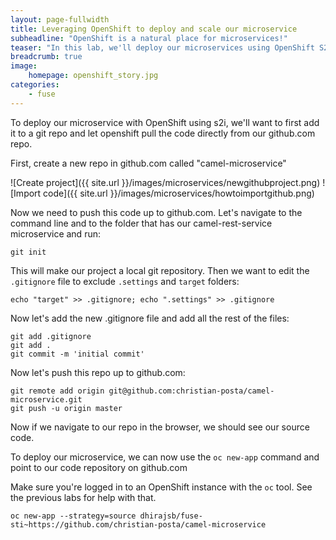 ```yaml
---
layout: page-fullwidth
title: Leveraging OpenShift to deploy and scale our microservice
subheadline: "OpenShift is a natural place for microservices!"
teaser: "In this lab, we'll deploy our microservices using OpenShift S2i builders"
breadcrumb: true
image:
    homepage: openshift_story.jpg
categories:
    - fuse
---
```


To deploy our microservice with OpenShift using s2i, we'll want to first add it to a git repo and let openshift pull the code directly from our github.com repo.

First, create a new repo in github.com called "camel-microservice"

![Create project]({{ site.url }}/images/microservices/newgithubproject.png)
![Import code]({{ site.url }}/images/microservices/howtoimportgithub.png)

Now we need to push this code up to github.com. Let's navigate to the command line and to the folder that has our camel-rest-service microservice and run:

    git init

This will make our project a local git repository. Then we want to edit the `.gitignore` file to exclude `.settings` and `target` folders:

    echo "target" >> .gitignore; echo ".settings" >> .gitignore
    
Now let's add the new .gitignore file and add all the rest of the files:

    git add .gitignore
    git add .
    git commit -m 'initial commit'
    
Now let's push this repo up to github.com:

    git remote add origin git@github.com:christian-posta/camel-microservice.git
    git push -u origin master
    
Now if we navigate to our repo in the browser, we should see our source code. 

To deploy our microservice, we can now use the `oc new-app` command and point to our code repository on github.com

Make sure you're logged in to an OpenShift instance with the `oc` tool. See the previous labs for help with that.

    oc new-app --strategy=source dhirajsb/fuse-sti~https://github.com/christian-posta/camel-microservice

